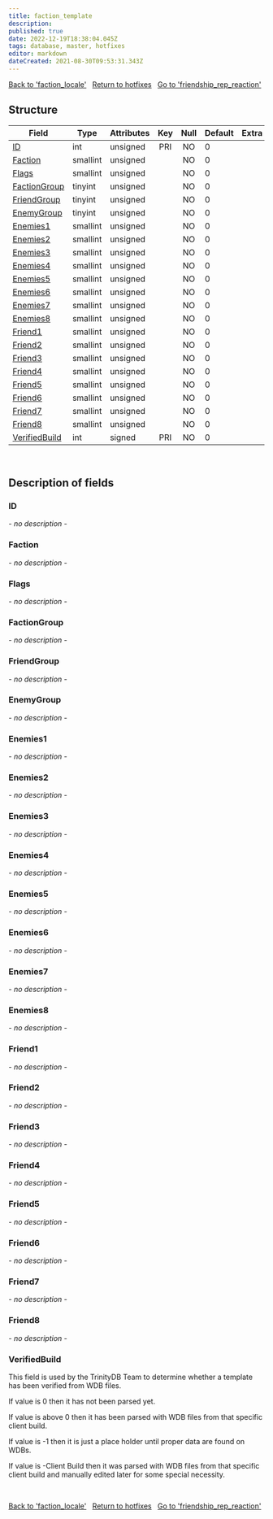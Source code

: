 ```yaml
---
title: faction_template
description: 
published: true
date: 2022-12-19T18:38:04.045Z
tags: database, master, hotfixes
editor: markdown
dateCreated: 2021-08-30T09:53:31.343Z
---
```


<a href="https://trinitycore.info/en/database/master/hotfixes/faction_locale" class="mt-5 v-btn v-btn--depressed v-btn--flat v-btn--outlined theme--light v-size--default darkblue--text text--lighten-3"><span class="v-btn__content"><i aria-hidden="true" class="v-icon notranslate v-icon--left mdi mdi-arrow-left theme--light"></i><span>Back to 'faction_locale'</span></span></a>&nbsp;&nbsp;&nbsp;<a href="https://trinitycore.info/en/database/master/hotfixes/home" class="mt-5 v-btn v-btn--depressed v-btn--flat v-btn--outlined theme--light v-size--default darkblue--text text--lighten-3"><span class="v-btn__content"><i aria-hidden="true" class="v-icon notranslate v-icon--left mdi mdi-home-outline theme--light"></i><span>Return to hotfixes</span></span></a>&nbsp;&nbsp;&nbsp;<a href="https://trinitycore.info/en/database/master/hotfixes/friendship_rep_reaction" class="mt-5 v-btn v-btn--depressed v-btn--flat v-btn--outlined theme--light v-size--default darkblue--text text--lighten-3"><span class="v-btn__content"><span>Go to 'friendship_rep_reaction'</span><i aria-hidden="true" class="v-icon notranslate v-icon--right mdi mdi-arrow-right theme--light"></i></span></a>

## Structure

| Field | Type | Attributes | Key | Null | Default | Extra | Comment |
| --- | --- | --- | :---: | :---: | --- | --- | --- |
| [ID](#id) | int | unsigned | PRI | NO | 0 |  |  |
| [Faction](#faction) | smallint | unsigned |  | NO | 0 |  |  |
| [Flags](#flags) | smallint | unsigned |  | NO | 0 |  |  |
| [FactionGroup](#factiongroup) | tinyint | unsigned |  | NO | 0 |  |  |
| [FriendGroup](#friendgroup) | tinyint | unsigned |  | NO | 0 |  |  |
| [EnemyGroup](#enemygroup) | tinyint | unsigned |  | NO | 0 |  |  |
| [Enemies1](#enemies1) | smallint | unsigned |  | NO | 0 |  |  |
| [Enemies2](#enemies2) | smallint | unsigned |  | NO | 0 |  |  |
| [Enemies3](#enemies3) | smallint | unsigned |  | NO | 0 |  |  |
| [Enemies4](#enemies4) | smallint | unsigned |  | NO | 0 |  |  |
| [Enemies5](#enemies5) | smallint | unsigned |  | NO | 0 |  |  |
| [Enemies6](#enemies6) | smallint | unsigned |  | NO | 0 |  |  |
| [Enemies7](#enemies7) | smallint | unsigned |  | NO | 0 |  |  |
| [Enemies8](#enemies8) | smallint | unsigned |  | NO | 0 |  |  |
| [Friend1](#friend1) | smallint | unsigned |  | NO | 0 |  |  |
| [Friend2](#friend2) | smallint | unsigned |  | NO | 0 |  |  |
| [Friend3](#friend3) | smallint | unsigned |  | NO | 0 |  |  |
| [Friend4](#friend4) | smallint | unsigned |  | NO | 0 |  |  |
| [Friend5](#friend5) | smallint | unsigned |  | NO | 0 |  |  |
| [Friend6](#friend6) | smallint | unsigned |  | NO | 0 |  |  |
| [Friend7](#friend7) | smallint | unsigned |  | NO | 0 |  |  |
| [Friend8](#friend8) | smallint | unsigned |  | NO | 0 |  |  |
| [VerifiedBuild](#verifiedbuild) | int | signed | PRI | NO | 0 |  |  |
&nbsp;
## Description of fields

### ID
*- no description -*
&nbsp;

### Faction
*- no description -*
&nbsp;

### Flags
*- no description -*
&nbsp;

### FactionGroup
*- no description -*
&nbsp;

### FriendGroup
*- no description -*
&nbsp;

### EnemyGroup
*- no description -*
&nbsp;

### Enemies1
*- no description -*
&nbsp;

### Enemies2
*- no description -*
&nbsp;

### Enemies3
*- no description -*
&nbsp;

### Enemies4
*- no description -*
&nbsp;

### Enemies5
*- no description -*
&nbsp;

### Enemies6
*- no description -*
&nbsp;

### Enemies7
*- no description -*
&nbsp;

### Enemies8
*- no description -*
&nbsp;

### Friend1
*- no description -*
&nbsp;

### Friend2
*- no description -*
&nbsp;

### Friend3
*- no description -*
&nbsp;

### Friend4
*- no description -*
&nbsp;

### Friend5
*- no description -*
&nbsp;

### Friend6
*- no description -*
&nbsp;

### Friend7
*- no description -*
&nbsp;

### Friend8
*- no description -*
&nbsp;

### VerifiedBuild
This field is used by the TrinityDB Team to determine whether a template has been verified from WDB files.

If value is 0 then it has not been parsed yet.

If value is above 0 then it has been parsed with WDB files from that specific client build.

If value is -1 then it is just a place holder until proper data are found on WDBs.

If value is -Client Build then it was parsed with WDB files from that specific client build and manually edited later for some special necessity.

&nbsp;

<a href="https://trinitycore.info/en/database/master/hotfixes/faction_locale" class="mt-5 v-btn v-btn--depressed v-btn--flat v-btn--outlined theme--light v-size--default darkblue--text text--lighten-3"><span class="v-btn__content"><i aria-hidden="true" class="v-icon notranslate v-icon--left mdi mdi-arrow-left theme--light"></i><span>Back to 'faction_locale'</span></span></a>&nbsp;&nbsp;&nbsp;<a href="https://trinitycore.info/en/database/master/hotfixes/home" class="mt-5 v-btn v-btn--depressed v-btn--flat v-btn--outlined theme--light v-size--default darkblue--text text--lighten-3"><span class="v-btn__content"><i aria-hidden="true" class="v-icon notranslate v-icon--left mdi mdi-home-outline theme--light"></i><span>Return to hotfixes</span></span></a>&nbsp;&nbsp;&nbsp;<a href="https://trinitycore.info/en/database/master/hotfixes/friendship_rep_reaction" class="mt-5 v-btn v-btn--depressed v-btn--flat v-btn--outlined theme--light v-size--default darkblue--text text--lighten-3"><span class="v-btn__content"><span>Go to 'friendship_rep_reaction'</span><i aria-hidden="true" class="v-icon notranslate v-icon--right mdi mdi-arrow-right theme--light"></i></span></a>
